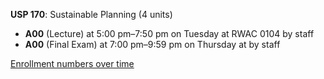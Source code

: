 **USP 170**: Sustainable Planning (4 units)

- **A00** (Lecture) at 5:00 pm–7:50 pm on Tuesday at RWAC 0104 by staff
- **A00** (Final Exam) at 7:00 pm–9:59 pm on Thursday at   by staff

[Enrollment numbers over time](./USP170.tsv)
